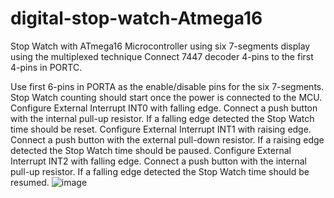 # digital-stop-watch-Atmega16
Stop Watch with ATmega16 Microcontroller using six 7-segments display using the multiplexed technique Connect 7447 decoder 4-pins to the first 4-pins in PORTC.

Use first 6-pins in PORTA as the enable/disable pins for the six 7-segments. Stop Watch counting should start once the power is connected to the MCU. Configure External Interrupt INT0 with falling edge. Connect a push button with the internal pull-up resistor. If a falling edge detected the Stop Watch time should be reset. Configure External Interrupt INT1 with raising edge. Connect a push button with the external pull-down resistor. If a raising edge detected the Stop Watch time should be paused. Configure External Interrupt INT2 with falling edge. Connect a push button with the internal pull-up resistor. If a falling edge detected the Stop Watch time should be resumed.
![image](https://user-images.githubusercontent.com/70959607/136106719-9ca36038-5ff7-49c4-88dd-d16cd4e17f69.png)
